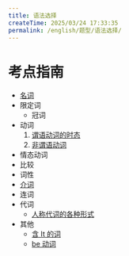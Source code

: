 ```yaml
---
title: 语法选择
createTime: 2025/03/24 17:33:35
permalink: /english/题型/语法选择/
---
```


# 考点指南

- [名词](/english/题型/语法选择/名词/)
- 限定词
  - 冠词
- 动词
  1. [谓语动词的时态](/english/题型/语法选择/时态/)
  2. [非谓语动词](/english/题型/语法选择/非谓语/)
- 情态动词
- 比较
- 词性
- [介词](/english/题型/语法选择/介词/)
- 连词
- 代词
  - [人称代词的各种形式](/english/题型/语法选择/人称代词/)
- 其他
  - [含 It 的词](/english/题型/语法选择/考点/含it的词/)
  - [be 动词](/english/题型/语法选择/be动词/)
